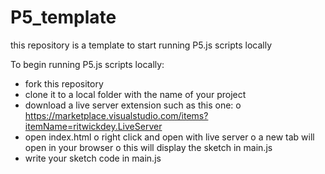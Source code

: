 # P5_template
this repository is a template to start running P5.js scripts locally

To begin running P5.js scripts locally:
- fork this repository
- clone it to a local folder with the name of your project
- download a live server extension such as this one:
    o https://marketplace.visualstudio.com/items?itemName=ritwickdey.LiveServer
- open index.html
    o right click and open with live server
    o a new tab will open in your browser
    o this will display the sketch in main.js
- write your sketch code in main.js



